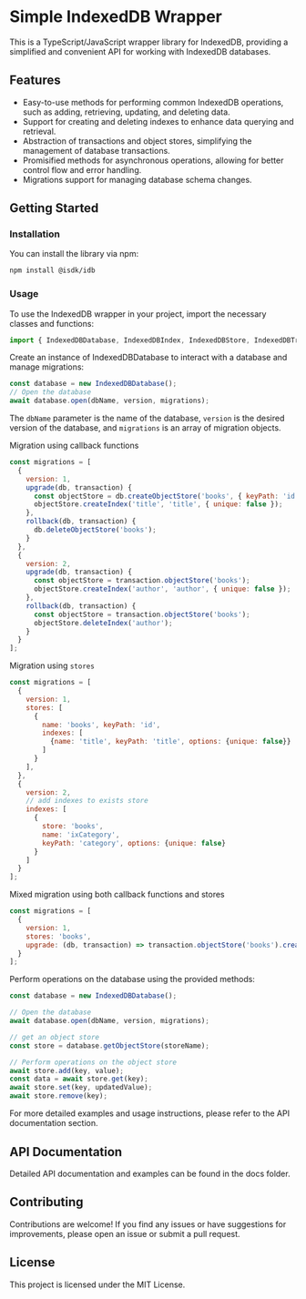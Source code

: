 # Simple IndexedDB Wrapper  

This is a TypeScript/JavaScript wrapper library for IndexedDB, providing a simplified and convenient API for working with IndexedDB databases.

## Features  

- Easy-to-use methods for performing common IndexedDB operations, such as adding, retrieving, updating, and deleting data. 
- Support for creating and deleting indexes to enhance data querying and retrieval. 
- Abstraction of transactions and object stores, simplifying the management of database transactions. 
- Promisified methods for asynchronous operations, allowing for better control flow and error handling. 
- Migrations support for managing database schema changes.

## Getting Started  

### Installation  

You can install the library via npm:

```bash 
npm install @isdk/idb
```

### Usage

To use the IndexedDB wrapper in your project, import the necessary classes and functions:



```js
import { IndexedDBDatabase, IndexedDBIndex, IndexedDBStore, IndexedDBTransaction } from  '@isdk/idb'; 
```

Create an instance of IndexedDBDatabase to interact with a database and manage migrations:

```js
const database = new IndexedDBDatabase();
// Open the database
await database.open(dbName, version, migrations);

```

The `dbName` parameter is the name of the database, `version` is the desired version of the database, and `migrations` is an array of migration objects.

Migration using callback functions

```js
const migrations = [
  {
    version: 1,
    upgrade(db, transaction) {
      const objectStore = db.createObjectStore('books', { keyPath: 'id' });
      objectStore.createIndex('title', 'title', { unique: false });
    },
    rollback(db, transaction) {
      db.deleteObjectStore('books');
    }
  },
  {
    version: 2,
    upgrade(db, transaction) {
      const objectStore = transaction.objectStore('books');
      objectStore.createIndex('author', 'author', { unique: false });
    },
    rollback(db, transaction) {
      const objectStore = transaction.objectStore('books');
      objectStore.deleteIndex('author');
    }
  }
];
```

Migration using `stores`

```js
const migrations = [
  { 
    version: 1, 
    stores: [
      {
        name: 'books', keyPath: 'id', 
        indexes: [
          {name: 'title', keyPath: 'title', options: {unique: false}}
        ] 
      }
    ],
  },
  {
    version: 2, 
    // add indexes to exists store
    indexes: [
      {
        store: 'books',
        name: 'ixCategory',
        keyPath: 'category', options: {unique: false}
      }
    ]
  }
];
```

Mixed migration using both callback functions and stores

```js
const migrations = [
  {
    version: 1,
    stores: 'books',
    upgrade: (db, transaction) => transaction.objectStore('books').createIndex('title', 'title', { unique: false })
  }
];
```

Perform operations on the database using the provided methods:


```js
const database = new IndexedDBDatabase();

// Open the database
await database.open(dbName, version, migrations);

// get an object store
const store = database.getObjectStore(storeName);

// Perform operations on the object store
await store.add(key, value);
const data = await store.get(key);
await store.set(key, updatedValue);
await store.remove(key);
```

For more detailed examples and usage instructions, please refer to the API documentation section.

## API Documentation

Detailed API documentation and examples can be found in the docs folder.


## Contributing

Contributions are welcome! If you find any issues or have suggestions for improvements, please open an issue or submit a pull request.

## License

This project is licensed under the MIT License.

